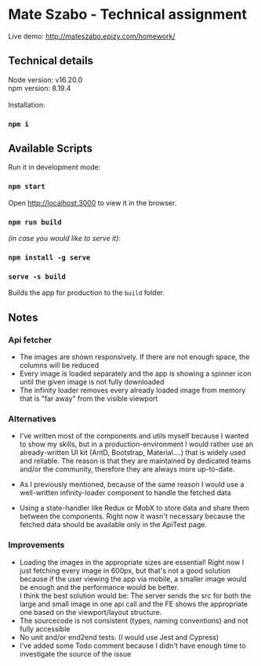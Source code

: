 # Mate Szabo - Technical assignment

Live demo: http://mateszabo.epizy.com/homework/

## Technical details
Node version: v16.20.0\
npm version: 8.19.4\
\
Installation:
### `npm i`

## Available Scripts
Run it in development mode:

### `npm start`

Open [http://localhost:3000](http://localhost:3000) to view it in the browser.
### `npm run build`
_(in case you would like to serve it):_
### `npm install -g serve`
### `serve -s build`

Builds the app for production to the `build` folder.

## Notes
### Api fetcher
* The images are shown responsively.
If there are not enough space, the columns will be reduced
* Every image is loaded separately and the app is showing a spinner icon until the given image is not fully downloaded
* The infinity loader removes every already loaded image from memory that is "far away" from the visible viewport


### Alternatives
* I've written most of the components and utils myself because I wanted to show my skills, but in a production-environment
I would rather use an already-written UI kit (AntD, Bootstrap, Material....) that is widely used and
reliable. The reason is that they are maintained by dedicated teams
  and/or the community, therefore they are always more up-to-date.

* As I previously mentioned, because of the same reason I would
  use a well-written infinity-loader component to handle the fetched data

* Using a state-handler like Redux or MobX to store data and share them
  between the components. Right now it wasn't necessary because the fetched
  data should be available only in the ApiTest page.

### Improvements
* Loading the images in the appropriate sizes are essential!
Right now I just fetching every image in 600px, but that's not a
good solution because if the user viewing the app via mobile, a
smaller image would be enough and the performance would be better.\
I think the best solution would be: The server sends the src for both the large and small image in one api call and the FE shows the appropriate one based on the viewport/layout structure.
* The sourcecode is not consistent (types, naming conventions) and not fully accessible
* No unit and/or end2end tests. (I would use Jest and Cypress)
* I've added some Todo comment because I didn't have enough time to investigate the source of the issue